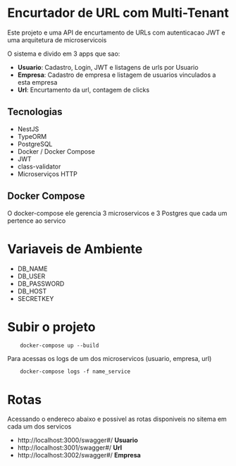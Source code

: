 # Encurtador de URL com Multi-Tenant

Este projeto e uma API de encurtamento de URLs com autenticacao JWT e uma arquitetura de microservicois

O sistema e divido em 3 apps que sao:

- **Usuario**: Cadastro, Login, JWT e listagens de urls por Usuario
- **Empresa**: Cadastro de empresa e listagem de usuarios vinculados a esta empresa
- **Url**: Encurtamento da url, contagem de clicks

## Tecnologias

- NestJS
- TypeORM
- PostgreSQL
- Docker / Docker Compose
- JWT
- class-validator
- Microserviços HTTP

## Docker Compose

O docker-compose ele gerencia 3 microservicos e 3 Postgres que cada um pertence ao servico

# Variaveis de Ambiente

- DB_NAME
- DB_USER
- DB_PASSWORD
- DB_HOST
- SECRETKEY

# Subir o projeto

```
    docker-compose up --build
```

Para acessas os logs de um dos microservicos (usuario, empresa, url)

```
    docker-compose logs -f name_service

```

# Rotas

Acessando o endereco abaixo e possivel as rotas disponiveis no sitema em cada um dos servicos

- http://localhost:3000/swagger#/ **Usuario**
- http://localhost:3001/swagger#/ **Url**
- http://localhost:3002/swagger#/ **Empresa**

